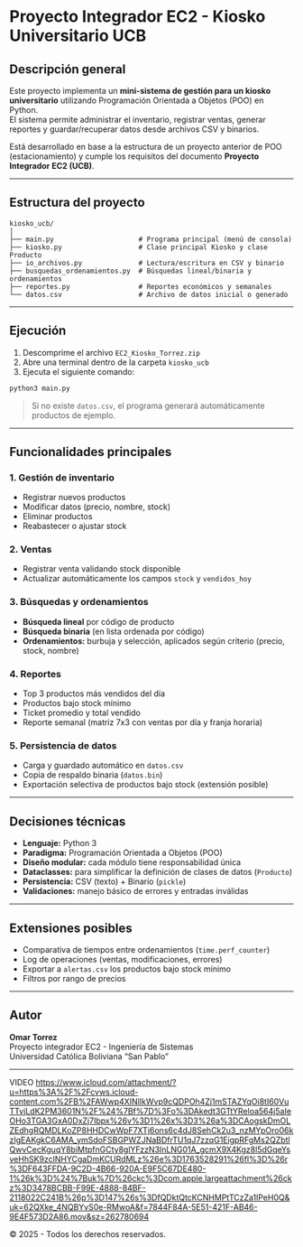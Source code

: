 # Proyecto Integrador EC2 - Kiosko Universitario UCB

##  Descripción general
Este proyecto implementa un **mini-sistema de gestión para un kiosko universitario** utilizando Programación Orientada a Objetos (POO) en Python.  
El sistema permite administrar el inventario, registrar ventas, generar reportes y guardar/recuperar datos desde archivos CSV y binarios.

Está desarrollado en base a la estructura de un proyecto anterior de POO (estacionamiento) y cumple los requisitos del documento **Proyecto Integrador EC2 (UCB)**.

---

##  Estructura del proyecto

```
kiosko_ucb/
│
├── main.py                     # Programa principal (menú de consola)
├── kiosko.py                   # Clase principal Kiosko y clase Producto
├── io_archivos.py              # Lectura/escritura en CSV y binario
├── busquedas_ordenamientos.py  # Búsquedas lineal/binaria y ordenamientos
├── reportes.py                 # Reportes económicos y semanales
└── datos.csv                   # Archivo de datos inicial o generado
```

---

##  Ejecución

1. Descomprime el archivo `EC2_Kiosko_Torrez.zip`  
2. Abre una terminal dentro de la carpeta `kiosko_ucb`
3. Ejecuta el siguiente comando:

```bash
python3 main.py
```

>  Si no existe `datos.csv`, el programa generará automáticamente productos de ejemplo.

---

##  Funcionalidades principales

### 1. Gestión de inventario
- Registrar nuevos productos  
- Modificar datos (precio, nombre, stock)  
- Eliminar productos  
- Reabastecer o ajustar stock

### 2. Ventas
- Registrar venta validando stock disponible  
- Actualizar automáticamente los campos `stock` y `vendidos_hoy`

### 3. Búsquedas y ordenamientos
- **Búsqueda lineal** por código de producto  
- **Búsqueda binaria** (en lista ordenada por código)  
- **Ordenamientos:** burbuja y selección, aplicados según criterio (precio, stock, nombre)

### 4. Reportes
- Top 3 productos más vendidos del día  
- Productos bajo stock mínimo  
- Ticket promedio y total vendido  
- Reporte semanal (matriz 7x3 con ventas por día y franja horaria)

### 5. Persistencia de datos
- Carga y guardado automático en `datos.csv`
- Copia de respaldo binaria (`datos.bin`)
- Exportación selectiva de productos bajo stock (extensión posible)

---

##  Decisiones técnicas

- **Lenguaje:** Python 3  
- **Paradigma:** Programación Orientada a Objetos (POO)  
- **Diseño modular:** cada módulo tiene responsabilidad única  
- **Dataclasses:** para simplificar la definición de clases de datos (`Producto`)  
- **Persistencia:** CSV (texto) + Binario (`pickle`)  
- **Validaciones:** manejo básico de errores y entradas inválidas  

---

##  Extensiones posibles
- Comparativa de tiempos entre ordenamientos (`time.perf_counter`)  
- Log de operaciones (ventas, modificaciones, errores)  
- Exportar a `alertas.csv` los productos bajo stock mínimo  
- Filtros por rango de precios

---

##  Autor
**Omar Torrez**  
Proyecto integrador EC2 - Ingeniería de Sistemas  
Universidad Católica Boliviana “San Pablo”

---
VIDEO
https://www.icloud.com/attachment/?u=https%3A%2F%2Fcvws.icloud-content.com%2FB%2FAWwp4XINlIkWvp9cQDPOh4Zj1mSTAZYqOi8tI60VuTTvjLdK2PM3601N%2F%24%7Bf%7D%3Fo%3DAkedt3GTtYReloa564j5aIeOHo3TGA3GxA0DxZj7Ibpx%26v%3D1%26x%3D3%26a%3DCAogskDmOLZEdhgRQMDLKoZP8HHDCwWpF7XTj6ons6c4dJ8SehCk2u3_nzMYpOro06kzIgEAKgkC6AMA_ymSdoFSBGPWZJNaBDfrTU1qJ7zzqG1EigpRFgMs2QZbtlQwvCecKguqY8biMtpfnGCty8glYFzzN3InLNG01A_gcmX9X4Kgz8l5dGqeYsveHhSK9zclNHYCgaDmKCURdMLz%26e%3D1763528291%26fl%3D%26r%3DF643FFDA-9C2D-4B66-920A-E9F5C67DE480-1%26k%3D%24%7Buk%7D%26ckc%3Dcom.apple.largeattachment%26ckz%3D3478BCBB-F99E-4888-84BF-2118022C241B%26p%3D147%26s%3DfQDktQtcKCNHMPtTCzZa1lPeH0Q&uk=62QXke_4NQBYvS0e-RMwoA&f=7844F84A-5E51-421F-AB46-9E4F573D2A86.mov&sz=262780694

© 2025 - Todos los derechos reservados.
